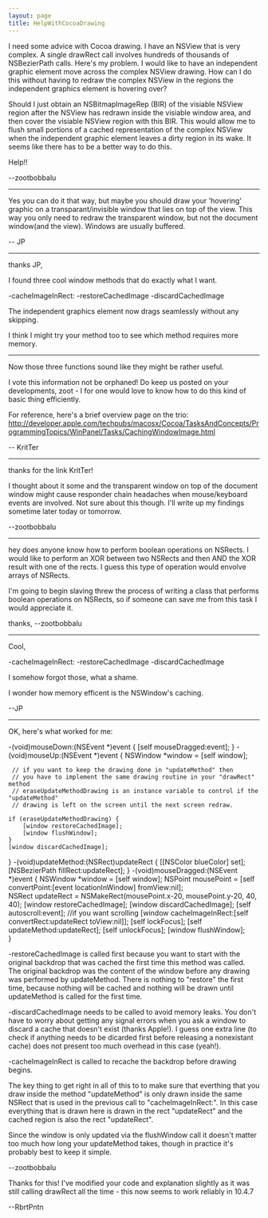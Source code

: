 ```yaml
---
layout: page
title: HelpWithCocoaDrawing
---
```


 

I need some advice with Cocoa drawing. I have an NSView that is very complex. A single drawRect call involves hundreds of thousands of NSBezierPath calls. Here's my problem. I would like to have an independent graphic element move across the complex NSView drawing. How can I do this without having to redraw the complex NSView in the regions the independent graphics element is hovering over?

Should I just obtain an NSBitmapImageRep (BIR) of the visiable NSView region after the NSView has redrawn inside the visiable window area, and then cover the visiable NSView region with this BIR. This would allow me to flush small portions of a cached representation of the complex NSView when the independent graphic element leaves a dirty region in its wake. It seems like there has to be a better way to do this.


Help!!

--zootbobbalu

----

Yes you can do it that way, but maybe you should draw your 'hovering' graphic on a transparant/invisible window that lies on top of the view. This way you only need to redraw the transparent window, but not the document window(and the view). Windows are usually buffered.

-- JP

---- 

thanks JP,

I found three cool window methods that do exactly what I want.

-cacheImageInRect:
-restoreCachedImage
-discardCachedImage

The independent graphics element now drags seamlessly without any skipping.

I think I might try your method too to see which method requires more memory.

----

Now those three functions sound like they might be rather useful.

I vote this information not be orphaned! Do keep us posted on your developments, zoot - I for one would love to know how to do this kind of basic thing efficiently.

For reference, here's a brief overview page on the trio: http://developer.apple.com/techpubs/macosx/Cocoa/TasksAndConcepts/ProgrammingTopics/WinPanel/Tasks/CachingWindowImage.html

-- KritTer

----
thanks for the link KritTer!

I thought about it some and the transparent window on top of the document window might cause responder chain headaches when mouse/keyboard events are involved. Not sure about this though. I'll write up my findings sometime later today or tomorrow. 

--zootbobbalu

----

hey does anyone know how to perform boolean operations on NSRects. I would like to perform an XOR between two NSRects and then AND the XOR result with one of the rects. I guess this type of operation would envolve arrays of NSRects.

I'm going to begin slaving threw the process of writing a class that performs boolean operations on NSRects, so if someone can save me from this task I would appreciate it.


thanks,
--zootbobbalu

----

Cool, 

-cacheImageInRect:
-restoreCachedImage
-discardCachedImage

I somehow forgot those, what a shame.

I wonder how memory efficent is the NSWindow's caching.

--JP

----

OK, here's what worked for me:

    
-(void)mouseDown:(NSEvent *)event {
    [self mouseDragged:event];
}
-(void)mouseUp:(NSEvent *)event {
     NSWindow *window = [self window];

     // if you want to keep the drawing done in "updateMethod" then
     // you have to implement the same drawing routine in your "drawRect" method
     // eraseUpdateMethodDrawing is an instance variable to control if the "updateMethod"
     // drawing is left on the screen until the next screen redraw. 

    if (eraseUpdateMethodDrawing) {
        [window restoreCachedImage];
        [window flushWindow];
    }
    [window discardCachedImage];
}
-(void)updateMethod:(NSRect)updateRect {
    [[NSColor blueColor] set];
    [NSBezierPath fillRect:updateRect];
}
-(void)mouseDragged:(NSEvent *)event {
    NSWindow *window = [self window];
    NSPoint mousePoint = [self convertPoint:[event locationInWindow] fromView:nil];   
    NSRect updateRect = NSMakeRect(mousePoint.x-20, mousePoint.y-20, 40, 40);
    [window restoreCachedImage];
    [window discardCachedImage];
    [self autoscroll:event]; //if you want scrolling
    [window cacheImageInRect:[self convertRect:updateRect toView:nil]];
    [self lockFocus];
    [self updateMethod:updateRect];
    [self unlockFocus];
    [window flushWindow]; 	
}


-restoreCachedImage is called first because you want to start with the original backdrop that was cached the first time this method was called. The original backdrop was the content of the window before any drawing was performed by updateMethod. There is nothing to "restore" the first time, because nothing will be cached and nothing will be drawn until updateMethod is called for the first time.

-discardCachedImage needs to be called to avoid memory leaks. You don't have to worry about getting any signal errors when you ask a window to discard a cache that doesn't exist (thanks Apple!). I guess one extra line (to check if anything needs to be dicarded first before releasing a nonexistant cache) does not present too much overhead in this case (yeah!). 

-cacheImageInRect is called to recache the backdrop before drawing begins. 

The key thing to get right in all of this to to make sure that everthing that you draw inside the method "updateMethod" is only drawn inside the same NSRect that is used in the previous call to "cacheImageInRect:". In this case everything that is drawn here is drawn in the rect "updateRect" and the cached region is also the rect "updateRect".

Since the window is only updated via the flushWindow call it doesn't matter too much how long your updateMethod takes, though in practice it's probably best to keep it simple.
 
--zootbobbalu

Thanks for this! I've modified your code and explanation slightly as it was still calling drawRect all the time - this now seems to work reliably in 10.4.7

--RbrtPntn

